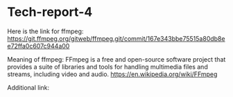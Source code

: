 # Tech-report-4
Here is the link for ffmpeg:
https://git.ffmpeg.org/gitweb/ffmpeg.git/commit/167e343bbe75515a80db8ee72ffa0c607c944a00

Meaning of ffmpeg:
FFmpeg is a free and open-source software project that provides a suite of libraries and tools for handling multimedia files and streams, including video and audio.
https://en.wikipedia.org/wiki/FFmpeg

Additional link:

